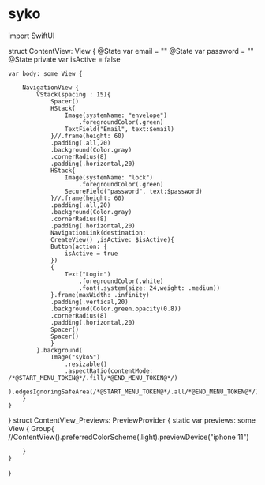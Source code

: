 # syko

import SwiftUI

struct ContentView: View {
    @State var email = ""
    @State var password = ""
    @State private var isActive = false
    

    var body: some View {
        
        NavigationView {
            VStack(spacing : 15){
                Spacer()
                HStack{
                    Image(systemName: "envelope")
                        .foregroundColor(.green)
                    TextField("Email", text:$email)
                }//.frame(height: 60)
                .padding(.all,20)
                .background(Color.gray)
                .cornerRadius(8)
                .padding(.horizontal,20)
                HStack{
                    Image(systemName: "lock")
                        .foregroundColor(.green)
                    SecureField("password", text:$password)
                }//.frame(height: 60)
                .padding(.all,20)
                .background(Color.gray)
                .cornerRadius(8)
                .padding(.horizontal,20)
                NavigationLink(destination:
                CreateView() ,isActive: $isActive){
                Button(action: {
                    isActive = true
                })
                {
                    Text("Login")
                        .foregroundColor(.white)
                        .font(.system(size: 24,weight: .medium))
                }.frame(maxWidth: .infinity)
                .padding(.vertical,20)
                .background(Color.green.opacity(0.8))
                .cornerRadius(8)
                .padding(.horizontal,20)
                Spacer()
                Spacer()
                }
            }.background(
                Image("syko5")
                    .resizable()
                    .aspectRatio(contentMode: /*@START_MENU_TOKEN@*/.fill/*@END_MENU_TOKEN@*/)
            ).edgesIgnoringSafeArea(/*@START_MENU_TOKEN@*/.all/*@END_MENU_TOKEN@*/)
        }
    }
}
struct ContentView_Previews: PreviewProvider {
    static var previews: some View {
        Group{
            //ContentView().preferredColorScheme(.light).previewDevice("iphone 11")
            
        }
    }
}
